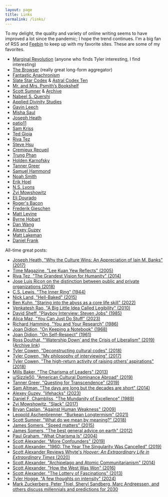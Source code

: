 ```yaml
---
layout: page
title: Links
permalink: /links/
---
```


To my delight, the quality and variety of online writing seems to have improved a lot since the pandemic; I hope the trend continues. I'm a big fan of RSS and [Feebin](https://feedbin.com/) to keep up with my favorite sites. These are some of my favorites. 

* [Marginal Revolution](http://marginalrevolution.com/) (anyone who finds Tyler interesting, I find interesting)
* [The Browser](https://thebrowser.com/) (really great long-form aggregator)
* [Fantastic Anachronism](https://fantasticanachronism.com/)
* [Slate Star Codex](http://slatestarcodex.com/) & [Astral Codex Ten](https://astralcodexten.substack.com/archive)
* [Mr. and Mrs. Psmith’s Bookshelf](https://www.thepsmiths.com/)
* [Scott Sumner](https://scottsumner.substack.com/) & [Archive](https://themoneyillusion.com/)
* [Nabeel S. Quershi](https://nabeelqu.substack.com/)
* [Applied Divinity Studies](https://applieddivinitystudies.com/)
* [Gavin Leech](https://www.gleech.org/)
* [Misha Saul](https://www.kvetch.au/)
* [Joseph Heath](https://josephheath.substack.com/)
* [patio11](https://www.bitsaboutmoney.com/)
* [Sam Kriss](https://samkriss.substack.com/)
* [Ted Gioia](https://www.honest-broker.com/)
* [Riva Tez](https://www.hardtowrite.com/)
* [Steve Hsu](https://infoproc.blogspot.com/)
* [Cremieux Recueil](https://www.cremieux.xyz/)
* [Trung Phan](https://www.readtrung.com/)
* [Holden Karnofsky](https://www.cold-takes.com/)
* [Tanner Greer](https://scholars-stage.org/)
* [Samuel Hammond](https://www.secondbest.ca/)
* [Noah Smith](https://www.noahpinion.blog/)
* [Erik Hoel](https://www.theintrinsicperspective.com/archive)
* [N.S. Lyons](https://theupheaval.substack.com/archive)
* [Zvi Mowshowitz](https://thezvi.substack.com/archive)
* [Eli Dourado](https://elidourado.com/archive/)
* [Roger's Bacon](https://www.secretorum.life/archive)
* [Frederik Gieschen](https://neckar.substack.com/archive)
* [Matt Levine](https://www.bloomberg.com/view/topics/money-stuff)
* [Byrne Hobart](https://diff.substack.com/)
* [Dan Wang](https://danwang.co/)
* [Alexey Guzey](https://guzey.com/)
* [Matt Lakeman](https://dormin.org/)
* [Daniel Frank](https://danfrank.ca/)

All-time great posts:

- [Joseph Heath, "Why the Culture Wins: An Appreciation of Iain M. Banks" (2017)](https://www.sciphijournal.org/index.php/2017/11/12/why-the-culture-wins-an-appreciation-of-iain-m-banks/)
- [Time Magazine, "Lee Kuan Yew Reflects" (2005)](http://content.time.com/time/subscriber/printout/0,8816,1137705,00.html)
- [Riva Tez, "The Grandest Vision for Humanity" (2014)](https://www.hardtowrite.com/grandestvision/)
- [Jose Luis Ricon on the distinction between public and private organizations (2018)](https://nintil.com/the-crumbling-public-private-distinction) 
- [C.S. Lewis, "The Inner Ring" (1944)](https://www.lewissociety.org/innerring/)
- [Nick Land, "Hell-Baked" (2015)](https://archive.ph/NdGZ4)
- [Ben Kuhn, "Staring into the abyss as a core life skill" (2022)](https://www.benkuhn.net/abyss/)
- [Venkatesh Rao, "A Big Little Idea Called Legibility" (2010)](https://www.ribbonfarm.com/2010/07/26/a-big-little-idea-called-legibility/)
- [David Sheff, "Playboy Interview: Steven Jobs" (1985)](https://allaboutstevejobs.com/verbatim/interviews/playboy_1985)
- [Alica Maz, "You Can Just Do Stuff" (2023)](https://alicemaz.substack.com/p/you-can-just-do-stuff)
- [Richard Hamming, "You and Your Research" (1986)](https://www.cs.virginia.edu/~robins/YouAndYourResearch.html)
- [Joan Didion, "On Keeping a Notebook" (1968)](https://accessinghigherground.org/handouts2013/HTCTU%20Alt%20Format%20Manuals/Processing%20PDF%20Sample%20Files/00%20On%20Keeping%20a%20Notebook.pdf)
- [Joan Didion, "On Self-Respect" (1961)](https://www.vogue.com/article/joan-didion-self-respect-essay-1961)
- [Ross Douthat, "‘Watership Down’ and the Crisis of Liberalism" (2019)](https://www.nytimes.com/2019/10/22/opinion/watership-down-liberalism.html) ([Archive link](https://web.archive.org/web/20191022102037/https://www.nytimes.com/2019/10/22/opinion/watership-down-liberalism.html))
- [Tyler Cowen, "Deconstructing cultural codes" (2018)](https://marginalrevolution.com/marginalrevolution/2018/12/deconstructing-cultural-codes.html)
- [Tyler Cowen, "My philosophy of interviewing" (2017)](https://marginalrevolution.com/marginalrevolution/2017/09/my-philosophy-of-interviewing.html)
- [Tyler Cowen, "The high-return activity of raising others’ aspirations" (2018)](https://marginalrevolution.com/marginalrevolution/2018/10/high-return-activity-raising-others-aspirations.html)
- [Mills Baker, "The Charisma of Leaders" (2013)](https://metaismurder.com/post/44155254813/the-charisma-of-leaders)
- [u/Sizzle50, "American Cultural Dominance Abroad" (2019)](https://www.reddit.com/r/TheMotte/comments/bheycc/american_cultural_dominance_abroad/)
- [Tanner Greer, "Questing for Transcendence" (2019)](https://scholars-stage.blogspot.com/2019/04/on-quests-for-transcendence.html)
- [Sam Altman, "The days are long but the decades are short" (2014)](https://blog.samaltman.com/the-days-are-long-but-the-decades-are-short)
- [Alexey Guzey, "lifehacks" (2023)](https://guzey.com/lifehacks/)
- [Daniel F. Chambliss, "The Mundanity of Excellence" (1989)](https://fermatslibrary.com/s/the-mundanity-of-excellence-an-ethnographic-report-on-stratification-and-olympic-swimmers)
- [Zvi Mowshowitz, "Slack" (2017)](https://thezvi.wordpress.com/2017/09/30/slack/)
- [Bryan Caplan, "Against Human Weakness" (2009)](https://www.econlib.org/archives/2009/09/against_human_w.html)
- [Leopold Aschenbrenner, "Burkean Longtermism" (2021)](https://www.forourposterity.com/burkean-longtermism/)
- [Scott Sumner, "What do we mean by meaning?" (2018)](https://www.themoneyillusion.com/)
- [James Somers, "Speed matters" (2015)](https://jsomers.net/blog/speed-matters)
- [James Somers, "The best general advice on earth" (2012)](https://jsomers.net/blog/william-james-advice)
- [Paul Graham, "What Charisma Is" (2004)](http://www.paulgraham.com/recharisma.html)
- [Scott Alexander, "More Confounders" (2019)](https://slatestarcodex.com/2019/06/24/you-need-more-confounders/)
- [Scott Alexander, "1960: The Year The Singularity Was Cancelled" (2019)](https://slatestarcodex.com/2019/04/22/1960-the-year-the-singularity-was-cancelled/)
- [Scott Alexander Reviews Whyte's _Hoover: An Extraordinary Life in Extraordinary Times_ (2020)](https://slatestarcodex.com/2020/03/17/book-review-hoover/)
- [Scott Alexander, "Archipelago and Atomic Communitarianism" (2014)](https://slatestarcodex.com/2014/06/07/archipelago-and-atomic-communitarianism)
- [Scott Alexander, "How the West Was Won" (2016)](https://slatestarcodex.com/2016/07/25/how-the-west-was-won/)
- [Scott Alexander, "The Lottery of Fascinations" (2013)](https://slatestarcodex.com/2013/06/30/the-lottery-of-fascinations/)
- [Tyler Hogge, "A few thoughts on intensity" (2024)](https://tylerhogge.com/2024/01/29/a-few-thoughts-on-intensity/)
- [Mark Zuckerberg, Peter Thiel, Sheryl Sandberg, Marc Andreessen, and others discuss millennials and predictions for 2030](https://www.techemails.com/p/mark-zuckerberg-peter-thiel-millennials)
